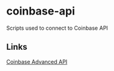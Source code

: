 # coinbase-api
Scripts used to connect to Coinbase API

## Links
[Coinbase Advanced API](https://www.coinbase.com/developer-platform/products/advanced-trade-api)

